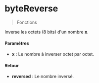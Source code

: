 # byteReverse
> Fonctions

Inverse les octets (8 bits) d'un nombre **x**.

#### Paramètres

- **x** : Le nombre à inverser octet par octet.

#### Retour

- **reversed** : Le nombre inversé.

